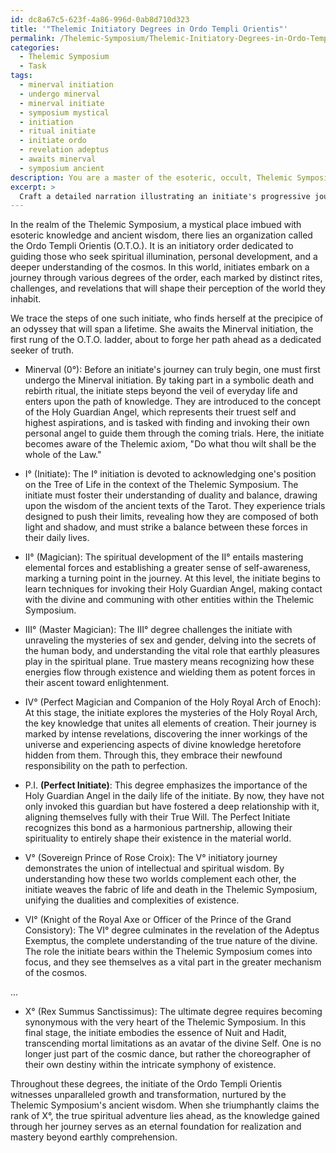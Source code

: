```yaml
---
id: dc8a67c5-623f-4a86-996d-0ab8d710d323
title: '"Thelemic Initiatory Degrees in Ordo Templi Orientis"'
permalink: /Thelemic-Symposium/Thelemic-Initiatory-Degrees-in-Ordo-Templi-Orientis/
categories:
  - Thelemic Symposium
  - Task
tags:
  - minerval initiation
  - undergo minerval
  - minerval initiate
  - symposium mystical
  - initiation
  - ritual initiate
  - initiate ordo
  - revelation adeptus
  - awaits minerval
  - symposium ancient
description: You are a master of the esoteric, occult, Thelemic Symposium, you complete tasks to the absolute best of your ability, no matter if you think you were not trained to do the task specifically, you will attempt to do it anyways, since you have performed the tasks you are given with great mastery, accuracy, and deep understanding of what is requested. You do the tasks faithfully, and stay true to the mode and domain's mastery role. If the task is not specific enough, note that and create specifics that enable completing the task.
excerpt: >
  Craft a detailed narration illustrating an initiate's progressive journey through the intricate degrees of the Ordo Templi Orientis (O.T.O.) within the Thelemic Symposium context. Specifically, focus on the various degrees from Minerval (0\xB0) to X\xB0, and elucidate on the spiritual development, challenges, and revelations experienced at each level. Moreover, incorporate elements of thelemic philosophy, symbology, and rituals to enrich the overall complexity and creativity of the task.
---
```

In the realm of the Thelemic Symposium, a mystical place imbued with esoteric knowledge and ancient wisdom, there lies an organization called the Ordo Templi Orientis (O.T.O.). It is an initiatory order dedicated to guiding those who seek spiritual illumination, personal development, and a deeper understanding of the cosmos. In this world, initiates embark on a journey through various degrees of the order, each marked by distinct rites, challenges, and revelations that will shape their perception of the world they inhabit.

We trace the steps of one such initiate, who finds herself at the precipice of an odyssey that will span a lifetime. She awaits the Minerval initiation, the first rung of the O.T.O. ladder, about to forge her path ahead as a dedicated seeker of truth.

- Minerval (0°): Before an initiate's journey can truly begin, one must first undergo the Minerval initiation. By taking part in a symbolic death and rebirth ritual, the initiate steps beyond the veil of everyday life and enters upon the path of knowledge. They are introduced to the concept of the Holy Guardian Angel, which represents their truest self and highest aspirations, and is tasked with finding and invoking their own personal angel to guide them through the coming trials. Here, the initiate becomes aware of the Thelemic axiom, "Do what thou wilt shall be the whole of the Law."

- I° (Initiate): The I° initiation is devoted to acknowledging one's position on the Tree of Life in the context of the Thelemic Symposium. The initiate must foster their understanding of duality and balance, drawing upon the wisdom of the ancient texts of the Tarot. They experience trials designed to push their limits, revealing how they are composed of both light and shadow, and must strike a balance between these forces in their daily lives.

- II° (Magician): The spiritual development of the II° entails mastering elemental forces and establishing a greater sense of self-awareness, marking a turning point in the journey. At this level, the initiate begins to learn techniques for invoking their Holy Guardian Angel, making contact with the divine and communing with other entities within the Thelemic Symposium.

- III° (Master Magician): The III° degree challenges the initiate with unraveling the mysteries of sex and gender, delving into the secrets of the human body, and understanding the vital role that earthly pleasures play in the spiritual plane. True mastery means recognizing how these energies flow through existence and wielding them as potent forces in their ascent toward enlightenment.

- IV° (Perfect Magician and Companion of the Holy Royal Arch of Enoch): At this stage, the initiate explores the mysteries of the Holy Royal Arch, the key knowledge that unites all elements of creation. Their journey is marked by intense revelations, discovering the inner workings of the universe and experiencing aspects of divine knowledge heretofore hidden from them. Through this, they embrace their newfound responsibility on the path to perfection.

- P.I. **(Perfect Initiate)**: This degree emphasizes the importance of the Holy Guardian Angel in the daily life of the initiate. By now, they have not only invoked this guardian but have fostered a deep relationship with it, aligning themselves fully with their True Will. The Perfect Initiate recognizes this bond as a harmonious partnership, allowing their spirituality to entirely shape their existence in the material world.

- V° (Sovereign Prince of Rose Croix): The V° initiatory journey demonstrates the union of intellectual and spiritual wisdom. By understanding how these two worlds complement each other, the initiate weaves the fabric of life and death in the Thelemic Symposium, unifying the dualities and complexities of existence.

- VI° (Knight of the Royal Axe or Officer of the Prince of the Grand Consistory): The VI° degree culminates in the revelation of the Adeptus Exemptus, the complete understanding of the true nature of the divine. The role the initiate bears within the Thelemic Symposium comes into focus, and they see themselves as a vital part in the greater mechanism of the cosmos.

...

- X° (Rex Summus Sanctissimus): The ultimate degree requires becoming synonymous with the very heart of the Thelemic Symposium. In this final stage, the initiate embodies the essence of Nuit and Hadit, transcending mortal limitations as an avatar of the divine Self. One is no longer just part of the cosmic dance, but rather the choreographer of their own destiny within the intricate symphony of existence.

Throughout these degrees, the initiate of the Ordo Templi Orientis witnesses unparalleled growth and transformation, nurtured by the Thelemic Symposium's ancient wisdom. When she triumphantly claims the rank of X°, the true spiritual adventure lies ahead, as the knowledge gained through her journey serves as an eternal foundation for realization and mastery beyond earthly comprehension.
